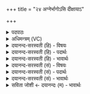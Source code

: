 +++
title = "२४ अग्नेर्भागोऽसि दीक्षायाऽ"

+++
<details><summary>पदपाठः</summary>

अ॒ग्नेः। भा॒गः। अ॒सि॒। दी॒क्षायाः॑। आधि॑पत्य॒मित्याधि॑ऽपत्यम्। ब्रह्म॑। स्पृ॒तम्। त्रि॒वृदिति॑ त्रि॒ऽवृत्। स्तोमः॑। इन्द्र॑स्य। भा॒गः। अ॒सि॒। विष्णोः॑। आधि॑पत्य॒मित्याधि॑ऽपत्यम्। क्ष॒त्रम्। स्पृ॒तम्। प॒ञ्च॒द॒श इति॑ पञ्चऽद॒शः। स्तोमः॑। नृ॒चक्ष॑सा॒मिति॑ नृ॒ऽचक्ष॑साम्। भा॒गः। अ॒सि॒। धा॒तुः। आधि॑पत्य॒मित्याधि॑ऽपत्यम्। ज॒नित्र॑म्। स्पृ॒तम्। स॒प्त॒ऽद॒श इति॑ सप्तऽद॒शः। स्तो॑मः। मि॒त्रस्य॑। भा॒गः। अ॒सि॒। वरु॑णस्य। आधि॑पत्य॒मित्याधि॑ऽपत्यम्। दि॒वः। वृष्टिः॑। वातः॑। स्पृ॒तः। ए॒क॒वि॒ꣳश इत्ये॑कऽवि॒ꣳशः। स्तोमः॑। २४।
</details>

<details><summary>अधिमन्त्रम् (VC)</summary>

- मेधाविनो देवताः
- विश्वदेव ऋषिः
- भुरिग्विकृतिः
- मध्यमः
</details>

<details><summary>दयानन्द-सरस्वती (हि) - विषयः</summary>

अब मनुष्य किस प्रकार विद्या पढ़ के कैसा आचरण करें, यह विषय अगले मन्त्र में कहा है ॥
</details>

<details><summary>दयानन्द-सरस्वती (हि) - पदार्थः</summary>

पदार्थान्वयभाषाः -  हे विद्वान् पुरुष ! जो तू (अग्नेः) सूर्य्य का (भागः) विभाग के योग्य संवत्सर के तुल्य (असि) है, सो तू (दीक्षायाः) ब्रह्मचर्य्य आदि की दीक्षा का (स्पृतम्) प्रीति से सेवन किये हुए (आधिपत्यम्) (ब्रह्म) ब्रह्मज्ञ कुल के अधिकार को प्राप्त हो, जो (त्रिवृत्) शरीर, वाणी और मानस साधनों से शुद्ध वर्त्तमान (स्तोमः) स्तुति के योग्य (इन्द्रस्य) बिजुली वा उत्तम ऐश्वर्य के (भागः) विभाग के तुल्य (असि) है, सो तू (विष्णोः) व्यापक ईश्वर के (स्पृतम्) प्रीति से सेवने योग्य (क्षत्रम्) क्षत्रियों के धर्म के अनुकूल राजकुल के (आधिपत्यम्) अधिकार को प्राप्त हो, जो तू (पञ्चदशः) पन्द्रह का पूरक (स्तोमः) स्तुतिकर्त्ता (नृचक्षसाम्) मनुष्यों से कहने योग्य पदार्थों के (भागः) विभाग के तुल्य (असि) है, सो तू (धातुः) धारणकर्त्ता के (स्पृतम्) ईप्सित (जनित्रम्) जन्म और (आधिपत्यम्) अधिकार को प्राप्त हो, जो तू (सप्तदशः) सत्रह संख्या का पूरक (स्तोमः) स्तुति के योग्य (मित्रस्य) प्राण का (भागः) विभाग के समान (असि) है, सो तू (वरुणस्य) श्रेष्ठ जलों के (आधिपत्यम्) स्वामीपन को प्राप्त हो, जो तू (वातः स्पृतः) सेवित पवन और (एकविंशः) इक्कीस संख्या का पूरक (स्तोमः) स्तुति के साधन के समान (असि) है, सो तू (दिवः) प्रकाशरूप सूर्य्य से (वृष्टिः) वर्षा होने का हवन आदि उपाय कर ॥२४ ॥
</details>

<details><summary>दयानन्द-सरस्वती (हि) - भावार्थः</summary>

भावार्थभाषाः -  इस मन्त्र में वाचकलुप्तोपमालङ्कार है। जो पुरुष बाल्यावस्था से लेकर सज्जनों ने उपदेश की हुई विद्याओं के ग्रहण के लिये प्रयत्न कर के अधिकारी होते हैं, वे स्तुति के योग्य कर्मों को कर और उत्तम हो के विधान के सहित काल को जान के दूसरों को जनावें ॥२४ ॥
</details>

<details><summary>दयानन्द-सरस्वती (सं) - विषयः</summary>

अथ मनुष्यैः कथं विद्या अधीत्य किमाचरणीयमित्याह ॥
</details>

<details><summary>दयानन्द-सरस्वती (सं) - पदार्थः</summary>

पदार्थान्वयभाषाः -  हे विद्वन् ! यस्त्वमग्नेर्भागः संवत्सर इवाऽसि, स त्वं दीक्षायाः स्पृतमाधिपत्यं ब्रह्म प्राप्नुहि। यस्त्रिवृत्स्तोम इन्द्रस्य भाग इवासि, स त्वं विष्णोः स्पृतमाधिपत्यं क्षत्रं प्राप्नुहि। यस्त्वं पञ्चदश स्तोमो नृचक्षसां भाग इवासि, स त्वं धातुः स्पृतं जनित्रमाधिपत्यं प्राप्नुहि। यस्त्वं सप्तदश स्तोमो मित्रस्य भाग इवासि, स त्वं वरुणस्याधिपत्यं याहि। यस्त्वं वातः स्पृत एकविंश स्तोम इवासि तेन त्वया दिवो वृष्टिर्विधेया ॥२४ ॥
</details>

<details><summary>दयानन्द-सरस्वती (सं) - भावार्थः</summary>

भावार्थभाषाः -  अत्र वाचकलुप्तोपमालङ्कारः। ये बाल्यावस्थामारभ्य सज्जनोपदिष्टविद्याग्रहणाय प्रयत्नेनाधिपत्यं लभन्ते, ते स्तुत्यानि कर्माणि कृत्वोत्तमा भूत्वा सविधं कालं विज्ञाय विज्ञापयेयुः ॥२४ ॥
</details>

<details><summary>सविता जोशी ← दयानन्दः (म) - भावार्थः</summary>

भावार्थभाषाः -  या मंत्रात वाचकलुप्तोपमालंकार आहे. जी माणसे बाल्यावस्थेपासून सज्जनांनी सांगितलेल्या मार्गाने जाऊन त्यांचा उपदेश ग्रहण करण्याचा प्रयत्न करून ज्ञानी बनतात, त्यांनी प्रशंसायुक्त कर्म करावे. स्वतः उत्तम बनून काळाचे ज्ञान प्राप्त करावे व इतरांनाही शिकवावे.
</details>